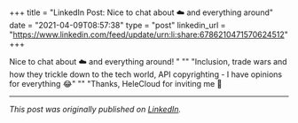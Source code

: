 +++
title = "LinkedIn Post: Nice to chat about ☁️ and everything around"
date = "2021-04-09T08:57:38"
type = "post"
linkedin_url = "https://www.linkedin.com/feed/update/urn:li:share:6786210471570624512"
+++

Nice to chat about ☁️ and everything around! "
""
"Inclusion, trade wars and how they trickle down to the tech world, API copyrighting - I have opinions for everything 😂"
""
"Thanks, HeleCloud for inviting me 🎤

---

*This post was originally published on [LinkedIn](https://www.linkedin.com/in/adrianmoreno/recent-activity/all/).*